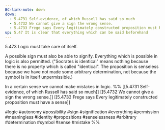 ```yaml
---
BC-link-note: down
down:
  - 5.4731 Self-evidence, of which Russell has said so much
  - 5.4732 We cannot give a sign the wrong sense.
  - 5.4733 Frege says Every legitimately constructed proposition must have a sense
up: 5.47 It is clear that everything which can be said beforehand
---
```

5.473 Logic must take care of itself.

A possible sign must also be able to signify. Everything which is possible in logic is also permitted. ("Socrates is identical" means nothing because there is no property which is called "identical". The proposition is senseless because we have not made some arbitrary determination, not because the symbol is in itself unpermissible.)

In a certain sense we cannot make mistakes in logic.
%%
[[5.4731 Self-evidence, of which Russell has said so much]]
[[5.4732 We cannot give a sign the wrong sense.]]
[[5.4733 Frege says Every legitimately constructed proposition must have a sense]]

#logic #autonomy #possibility #sign #signification #everything #permission #meaningless #identity #propositions #senselessness #arbitrary #determination #symbol #sense #mistake %%